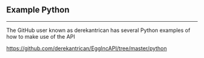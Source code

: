 ## Example Python

---

The GitHub user known as derekantrican has several Python examples of how to make use of the API

https://github.com/derekantrican/EggIncAPI/tree/master/python
